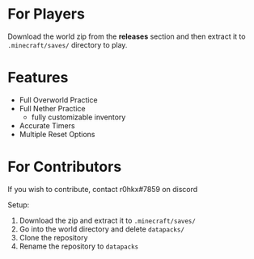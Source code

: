 # For Players
Download the world zip from the **releases** section and then extract it to `.minecraft/saves/` directory to play.

# Features
* Full Overworld Practice
* Full Nether Practice
  * fully customizable inventory
* Accurate Timers
* Multiple Reset Options

# For Contributors

If you wish to contribute, contact r0hkx#7859 on discord

Setup:

  1. Download the zip and extract it to `.minecraft/saves/`
  2. Go into the world directory and delete `datapacks/`
  3. Clone the repository
  4. Rename the repository to `datapacks`
